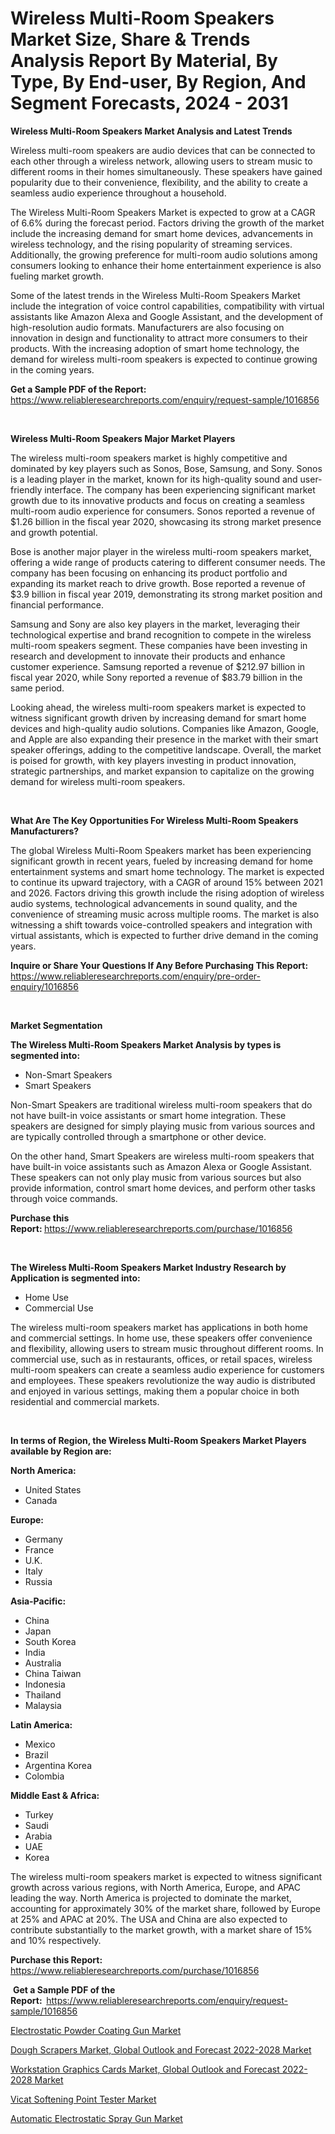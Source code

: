 <p><h1>Wireless Multi-Room Speakers Market Size, Share & Trends Analysis Report By Material, By Type, By End-user, By Region, And Segment Forecasts, 2024 - 2031</h1></p><p><strong>Wireless Multi-Room Speakers Market Analysis and Latest Trends</strong></p>
<p><p>Wireless multi-room speakers are audio devices that can be connected to each other through a wireless network, allowing users to stream music to different rooms in their homes simultaneously. These speakers have gained popularity due to their convenience, flexibility, and the ability to create a seamless audio experience throughout a household.</p><p>The Wireless Multi-Room Speakers Market is expected to grow at a CAGR of 6.6% during the forecast period. Factors driving the growth of the market include the increasing demand for smart home devices, advancements in wireless technology, and the rising popularity of streaming services. Additionally, the growing preference for multi-room audio solutions among consumers looking to enhance their home entertainment experience is also fueling market growth.</p><p>Some of the latest trends in the Wireless Multi-Room Speakers Market include the integration of voice control capabilities, compatibility with virtual assistants like Amazon Alexa and Google Assistant, and the development of high-resolution audio formats. Manufacturers are also focusing on innovation in design and functionality to attract more consumers to their products. With the increasing adoption of smart home technology, the demand for wireless multi-room speakers is expected to continue growing in the coming years.</p></p>
<p><strong>Get a Sample PDF of the Report:&nbsp;</strong> <a href="https://www.reliableresearchreports.com/enquiry/request-sample/1016856">https://www.reliableresearchreports.com/enquiry/request-sample/1016856</a></p>
<p>&nbsp;</p>
<p><strong>Wireless Multi-Room Speakers Major Market Players</strong></p>
<p><p>The wireless multi-room speakers market is highly competitive and dominated by key players such as Sonos, Bose, Samsung, and Sony. Sonos is a leading player in the market, known for its high-quality sound and user-friendly interface. The company has been experiencing significant market growth due to its innovative products and focus on creating a seamless multi-room audio experience for consumers. Sonos reported a revenue of $1.26 billion in the fiscal year 2020, showcasing its strong market presence and growth potential.</p><p>Bose is another major player in the wireless multi-room speakers market, offering a wide range of products catering to different consumer needs. The company has been focusing on enhancing its product portfolio and expanding its market reach to drive growth. Bose reported a revenue of $3.9 billion in fiscal year 2019, demonstrating its strong market position and financial performance.</p><p>Samsung and Sony are also key players in the market, leveraging their technological expertise and brand recognition to compete in the wireless multi-room speakers segment. These companies have been investing in research and development to innovate their products and enhance customer experience. Samsung reported a revenue of $212.97 billion in fiscal year 2020, while Sony reported a revenue of $83.79 billion in the same period.</p><p>Looking ahead, the wireless multi-room speakers market is expected to witness significant growth driven by increasing demand for smart home devices and high-quality audio solutions. Companies like Amazon, Google, and Apple are also expanding their presence in the market with their smart speaker offerings, adding to the competitive landscape. Overall, the market is poised for growth, with key players investing in product innovation, strategic partnerships, and market expansion to capitalize on the growing demand for wireless multi-room speakers.</p></p>
<p>&nbsp;</p>
<p><strong>What Are The Key Opportunities For Wireless Multi-Room Speakers Manufacturers?</strong></p>
<p><p>The global Wireless Multi-Room Speakers market has been experiencing significant growth in recent years, fueled by increasing demand for home entertainment systems and smart home technology. The market is expected to continue its upward trajectory, with a CAGR of around 15% between 2021 and 2026. Factors driving this growth include the rising adoption of wireless audio systems, technological advancements in sound quality, and the convenience of streaming music across multiple rooms. The market is also witnessing a shift towards voice-controlled speakers and integration with virtual assistants, which is expected to further drive demand in the coming years.</p></p>
<p><strong>Inquire or Share Your Questions If Any Before Purchasing This Report:</strong> <a href="https://www.reliableresearchreports.com/enquiry/pre-order-enquiry/1016856">https://www.reliableresearchreports.com/enquiry/pre-order-enquiry/1016856</a></p>
<p>&nbsp;</p>
<p><strong>Market Segmentation</strong></p>
<p><strong>The Wireless Multi-Room Speakers Market Analysis by types is segmented into:</strong></p>
<p><ul><li>Non-Smart Speakers</li><li>Smart Speakers</li></ul></p>
<p><p>Non-Smart Speakers are traditional wireless multi-room speakers that do not have built-in voice assistants or smart home integration. These speakers are designed for simply playing music from various sources and are typically controlled through a smartphone or other device.</p><p>On the other hand, Smart Speakers are wireless multi-room speakers that have built-in voice assistants such as Amazon Alexa or Google Assistant. These speakers can not only play music from various sources but also provide information, control smart home devices, and perform other tasks through voice commands.</p></p>
<p><strong>Purchase this Report:&nbsp;</strong><a href="https://www.reliableresearchreports.com/purchase/1016856">https://www.reliableresearchreports.com/purchase/1016856</a></p>
<p>&nbsp;</p>
<p><strong>The Wireless Multi-Room Speakers Market Industry Research by Application is segmented into:</strong></p>
<p><ul><li>Home Use</li><li>Commercial Use</li></ul></p>
<p><p>The wireless multi-room speakers market has applications in both home and commercial settings. In home use, these speakers offer convenience and flexibility, allowing users to stream music throughout different rooms. In commercial use, such as in restaurants, offices, or retail spaces, wireless multi-room speakers can create a seamless audio experience for customers and employees. These speakers revolutionize the way audio is distributed and enjoyed in various settings, making them a popular choice in both residential and commercial markets.</p></p>
<p>&nbsp;</p>
<p><strong>In terms of Region, the Wireless Multi-Room Speakers Market Players available by Region are:</strong></p>
<p>
    <p> <strong> North America: </strong>
        <ul>
            <li>United States</li>
            <li>Canada</li>
        </ul>
        </p> 
    <p> <strong> Europe: </strong>
        <ul>
            <li>Germany</li>
            <li>France</li>
            <li>U.K.</li>
            <li>Italy</li>
            <li>Russia</li>
        </ul>
        </p> 
    <p> <strong> Asia-Pacific: </strong>
        <ul>
            <li>China</li>
            <li>Japan</li>
            <li>South Korea</li>
            <li>India</li>
            <li>Australia</li>
            <li>China Taiwan</li>
            <li>Indonesia</li>
            <li>Thailand</li>
            <li>Malaysia</li>
        </ul>
        </p> 
    <p> <strong> Latin America: </strong>
        <ul>
            <li>Mexico</li>
            <li>Brazil</li>
            <li>Argentina Korea</li>
            <li>Colombia</li>
        </ul>
        </p> 
    <p> <strong> Middle East & Africa: </strong>
        <ul>
            <li>Turkey</li>
            <li>Saudi</li>
            <li>Arabia</li>
            <li>UAE</li>
            <li>Korea</li>
        </ul>
    </p>
    </p>
<p><p>The wireless multi-room speakers market is expected to witness significant growth across various regions, with North America, Europe, and APAC leading the way. North America is projected to dominate the market, accounting for approximately 30% of the market share, followed by Europe at 25% and APAC at 20%. The USA and China are also expected to contribute substantially to the market growth, with a market share of 15% and 10% respectively.</p></p>
<p><strong>Purchase this Report: </strong><a href="https://www.reliableresearchreports.com/purchase/1016856">https://www.reliableresearchreports.com/purchase/1016856</a></p>
<p>&nbsp;<strong>Get a Sample PDF of the Report:&nbsp;&nbsp;</strong><a href="https://www.reliableresearchreports.com/enquiry/request-sample/1016856">https://www.reliableresearchreports.com/enquiry/request-sample/1016856</a></p>
<p><strong></strong></p>
<p><p><a href="https://medium.com/@alortiz4534/electrostatic-powder-coating-gun-market-size-reveals-the-best-marketing-channels-in-global-industry-cc6eaa874ebf">Electrostatic Powder Coating Gun Market</a></p><p><a href="https://github.com/prosalinda88/Market-Research-Report-List-3/blob/main/dough-scrapers-market-global-outlook-and-forecast-2022-2028-market.md">Dough Scrapers Market, Global Outlook and Forecast 2022-2028 Market</a></p><p><a href="https://github.com/globismark/Market-Research-Report-List-1/blob/main/workstation-graphics-cards-market-global-outlook-and-forecast-2022-2028-market.md">Workstation Graphics Cards Market, Global Outlook and Forecast 2022-2028 Market</a></p><p><a href="https://medium.com/@alortiz4534/vicat-softening-point-tester-market-size-and-market-trends-complete-industry-overview-2024-to-2254ac37cda8">Vicat Softening Point Tester Market</a></p><p><a href="https://medium.com/@alortiz4534/automatic-electrostatic-spray-gun-market-share-evolution-and-market-growth-trends-2024-2031-956a82354330">Automatic Electrostatic Spray Gun Market</a></p></p>